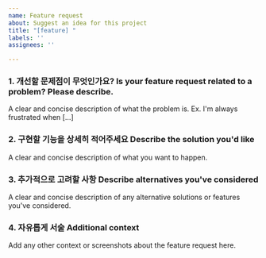 ```yaml
---
name: Feature request
about: Suggest an idea for this project
title: "[feature] "
labels: ''
assignees: ''

---
```


### 1. 개선할 문제점이 무엇인가요?  Is your feature request related to a problem? Please describe.
A clear and concise description of what the problem is. Ex. I'm always frustrated when [...]

### 2. 구현할 기능을 상세히 적어주세요 Describe the solution you'd like
A clear and concise description of what you want to happen.

### 3. 추가적으로 고려할 사항 Describe alternatives you've considered
A clear and concise description of any alternative solutions or features you've considered.

### 4. 자유롭게 서술 Additional context
Add any other context or screenshots about the feature request here.
